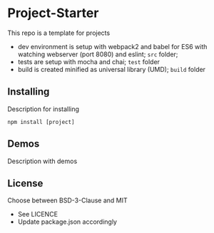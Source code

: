 # Project-Starter

This repo is a template for projects
  - dev environment is setup with webpack2 and babel for ES6 with watching webserver (port 8080) and eslint; `src` folder;
  - tests are setup with mocha and chai; `test` folder
  - build is created minified as universal library (UMD); `build` folder


## Installing

Description for installing

```
npm install [project]
```


## Demos

Description with demos


## License

Choose between BSD-3-Clause and MIT
  - See LICENCE
  - Update package.json accordingly
